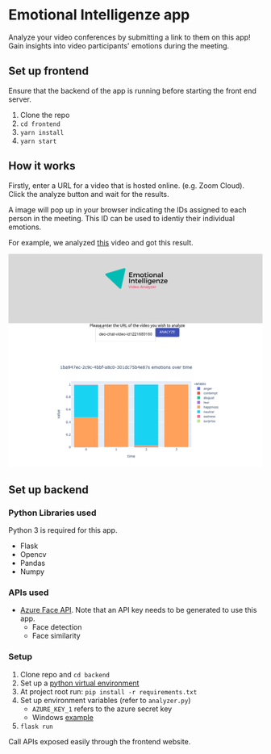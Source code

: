 # Emotional Intelligenze app
Analyze your video conferences by submitting a link to them on this app! Gain insights into video participants' emotions
during the meeting.

## Set up frontend
Ensure that the backend of the app is running before starting the front end server.

1. Clone the repo
2. `cd frontend`
3. `yarn install`
4. `yarn start`

## How it works
Firstly, enter a URL for a video that is hosted online. (e.g. Zoom Cloud). Click the analyze button and wait for the results.

A image will pop up in your browser indicating the IDs assigned to each person in the meeting. This ID can be used to identiy their individual emotions.

For example, we analyzed [this](https://media.istockphoto.com/videos/group-of-six-friends-saying-cheers-over-video-chat-video-id1221689160) video and got this result.

![alt text](HnR-SS.png "Participants emotions over duration of call")

## Set up backend

### Python Libraries used
Python 3 is required for this app.
- Flask
- Opencv
- Pandas
- Numpy

### APIs used
- [Azure Face API](https://azure.microsoft.com/en-us/services/cognitive-services/face/). Note that an API key needs to be generated to use this app.
    - Face detection
    - Face similarity

### Setup
1. Clone repo and `cd backend`
2. Set up a [python virtual environment](https://uoa-eresearch.github.io/eresearch-cookbook/recipe/2014/11/26/python-virtual-env/)
2. At project root run: `pip install -r requirements.txt`
3. Set up environment variables (refer to `analyzer.py`)
   - `AZURE_KEY_1` refers to the azure secret key
   - Windows [example](https://www.youtube.com/watch?v=IolxqkL7cD8)
4. `flask run`

Call APIs exposed easily through the frontend website.
